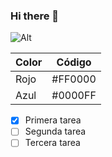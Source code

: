 ### Hi there 👋
![Alt](https://png.pngtree.com/png-clipart/20201224/ourmid/pngtree-panda-bamboo-bamboo-shoots-simple-strokes-cartoon-with-pictures-small-fresh-png-image_2625172.jpg)
	
| Color | Código |
| ----------- | ----------- |
| Rojo | #FF0000 |
| Azul | #0000FF |
- [x] Primera tarea
- [ ] Segunda tarea
- [ ] Tercera tarea
<!--
	

**ValentinaAlvarez08/ValentinaAlvarez08** is a ✨ _special_ ✨ repository because its `README.md` (this file) appears on your GitHub profile.

Here are some ideas to get you started:

- 🔭 I’m currently working on ...
- 🌱 I’m currently learning ...
- 👯 I’m looking to collaborate on ...
- 🤔 I’m looking for help with ...
- 💬 Ask me about ...
- 📫 How to reach me: ...
- 😄 Pronouns: ...
- ⚡ Fun fact: ...
-->
